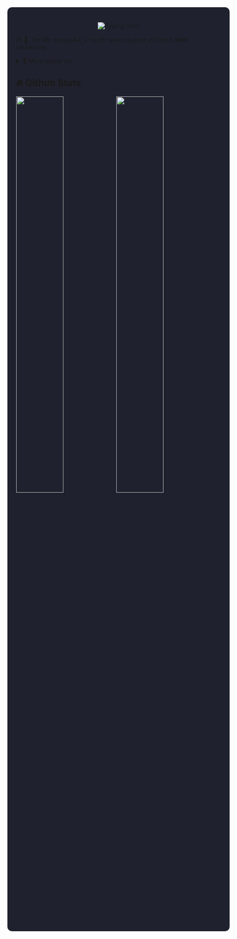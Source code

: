 <div style="background-color:#1F222E; padding: 20px; border-radius: 10px;">
  
  <p align="center">
    <img src="https://readme-typing-svg.demolab.com?font=Fira+Code&weight=500&size=25&pause=1000&color=F85D7F&width=435&lines=Hi+%F0%9F%91%8B%2C+I'm+Mir+Imaad+Ali" alt="Typing SVG" />
  </p>

  <p>
    Hi 👋, I'm Mir Imaad Ali, a fourth-year student at Heriot-Watt University...
  </p>

  <!-- Your details section -->
  <details>
    <summary>🧑 More about me</summary>
    ...
  </details>

  <!-- Stats section -->
  <h2>🔥 Github Stats</h2>
  <a href="https://github.com/MirImaadAli1">
    <img width="48%" src="https://github-readme-stats.vercel.app/api?username=MirImaadAli1&theme=radical&title_color=ff3068">
  </a>
  <a href="https://github.com/MirImaadAli1">
    <img width="48%" src="http://github-readme-streak-stats.herokuapp.com/?user=MirImaadAli1&theme=radical&ring=ff3068&fire=ff3068&sideNums=ff3068">
  </a>

</div>
